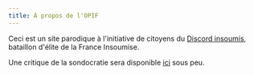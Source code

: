```yaml
---
title: À propos de l'OPIF
---
```


Ceci est un site parodique à l'initiative de citoyens du [Discord insoumis](http://discord.insoumis.online/), bataillon d'élite de la France Insoumise.

Une critique de la sondocratie sera disponible [ici](/methodologie/) sous peu.
